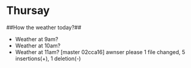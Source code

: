 # Thursay
##How the weather today?##
* Weather at 9am?
* Weather at 10am?
* Weather at 11am?
[master 02cca16] awnser please
 1 file changed, 5 insertions(+), 1 deletion(-)
